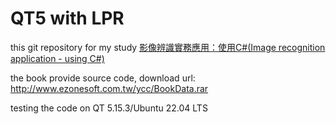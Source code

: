 QT5 with LPR
===

this git repository for my study [影像辨識實務應用：使用C#(Image recognition application - using C#)](https://books.google.com.tw/books/about/%E5%BD%B1%E5%83%8F%E8%BE%A8%E8%AD%98%E5%AF%A6%E5%8B%99%E6%87%89%E7%94%A8_%E4%BD%BF%E7%94%A8C.html?id=U8QiEAAAQBAJ&redir_esc=y)


the book provide source code, download url:
http://www.ezonesoft.com.tw/ycc/BookData.rar

testing the code on QT 5.15.3/Ubuntu 22.04 LTS
